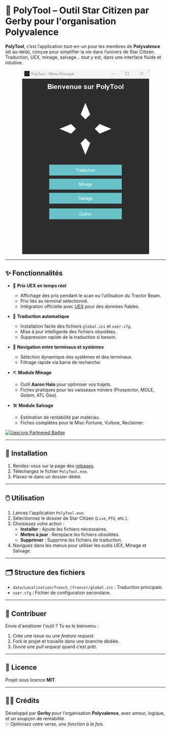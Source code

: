 # 🧪 PolyTool – Outil Star Citizen par Gerby pour l'organisation Polyvalence

**PolyTool**, c’est l’application tout-en-un pour les membres de **Polyvalence** (et au-delà), conçue pour simplifier la vie dans l’univers de Star Citizen.  
Traduction, UEX, minage, salvage… tout y est, dans une interface fluide et intuitive.

<p align="center">
  <img src="https://github.com/GerbyTV/PolyToolSC/blob/main/PolyTool.png" alt="Interface de PolyTool" />
</p>

---

## ✨ Fonctionnalités

- 💸 **Prix UEX en temps réel**  
  - Affichage des prix pendant le scan ou l’utilisation du Tractor Beam.  
  - Prix liés au terminal sélectionné.  
  - Intégration officielle avec [UEX](https://uexcorp.space) pour des données fiables.
  
- 🚀 **Traduction automatique**  
  - Installation facile des fichiers `global.ini` et `user.cfg`.  
  - Mise à jour intelligente des fichiers obsolètes.  
  - Suppression rapide de la traduction si besoin.

- 🌌 **Navigation entre terminaux et systèmes**  
  - Sélection dynamique des systèmes et des terminaux.  
  - Filtrage rapide via barre de recherche.

- ⛏️ **Module Minage**  
  - Outil **Aaron Halo** pour optimiser vos trajets.  
  - Fiches pratiques pour les vaisseaux miniers (Prospector, MOLE, Golem, ATL Geo).

- 🛠️ **Module Salvage**  
  - Estimation de rentabilité par matériau.  
  - Fiches complètes pour le Misc Fortune, Vulture, Reclaimer.

<a href="https://uexcorp.space">
  <img src="https://uexcorp.space/img/api/uex-api-badge-partnered.png" alt="Uexcorp Partnered Badge" style="height:50px;">
</a>

---

## 🧰 Installation

1. Rendez-vous sur la page des [releases](https://github.com/GerbyTV/PolyToolSC/releases).
2. Téléchargez le fichier `PolyTool.exe`.
3. Placez-le dans un dossier dédié.

---

## 🖱️ Utilisation

1. Lancez l'application `PolyTool.exe`.
2. Sélectionnez le dossier de Star Citizen (`Live`, `PTU`, etc.).
3. Choisissez votre action :
   - **Installer** : Ajoute les fichiers nécessaires.
   - **Mettre à jour** : Remplace les fichiers obsolètes.
   - **Supprimer** : Supprime les fichiers de traduction.
4. Naviguez dans les menus pour utiliser les outils UEX, Minage et Salvage.

---

## 🗂️ Structure des fichiers

- `data/Localization/french_(france)/global.ini` : Traduction principale.
- `user.cfg` : Fichier de configuration secondaire.

---

## 🤝 Contribuer

Envie d'améliorer l'outil ? Tu es le bienvenu :

1. Crée une *issue* ou une *feature request*.
2. Fork le projet et travaille dans une branche dédiée.
3. Ouvre une *pull request* quand c’est prêt.

---

## 📄 Licence

Projet sous licence **MIT**.

---

## 👨‍🚀 Crédits

Développé par **Gerby** pour l’organisation **Polyvalence**, avec amour, logique, et un soupçon de rentabilité.  
✨ *Optimisez votre verse, une fonction à la fois.*
